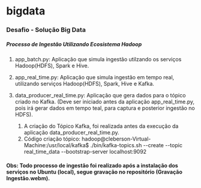 # bigdata
### Desafio - Solução Big Data

##### Processo de Ingestão Utilizando Ecosistema Hadoop

1) app_batch.py: Aplicação que simula ingestão utilzando os serviços Hadoop(HDFS), Spark e Hive.


2) app_real_time.py: Aplicação que simula ingestão em tempo real, utilizando serviços Hadoop(HDFS), Spark, Hive e Kafka. 


3) data_producer_real_time.py: Aplicação que gera dados para o tópico criado no Kafka. (Deve ser iniciado antes da aplicação app_real_time.py, pois irá gerar dados em tempo teal, para captura e posterior ingestão no HDFS).
   1) A criação do Tópico Kafka, foi realizada antes da execução da aplicação data_producer_real_time.py.
   2) Código criação tópico: hadoop@cleberson-Virtual-Machine:/usr/local/kafka$ ./bin/kafka-topics.sh --create --topic real_time_data --bootstrap-server localhost:9092


#### Obs: Todo processo de ingestão foi realizado após a instalação dos serviços no Ubuntu (local), segue gravação no repositório (Gravação Ingestão.webm).